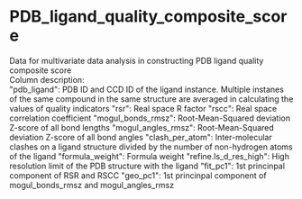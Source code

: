 # PDB_ligand_quality_composite_score
Data for multivariate data analysis in constructing PDB ligand quality composite score\
Column description:  
"pdb_ligand": PDB ID and CCD ID of the ligand instance. Multiple instanes of the same compound in the same structure are averaged in calculating the values of quality indicators 
"rsr": Real space R factor
"rscc": Real space correlation coefficient 
"mogul_bonds_rmsz": Root-Mean-Squared deviation Z-score of all bond lengths 
"mogul_angles_rmsz": Root-Mean-Squared deviation Z-score of all bond angles
"clash_per_atom": Inter-molecular clashes on a ligand structure divided by the number of non-hydrogen atoms of the ligand
"formula_weight": Formula weight
"refine.ls_d_res_high": High resolution limit of the PDB structure with the ligand
"fit_pc1": 1st princinpal component of RSR and RSCC
"geo_pc1": 1st princinpal component of mogul_bonds_rmsz and mogul_angles_rmsz
